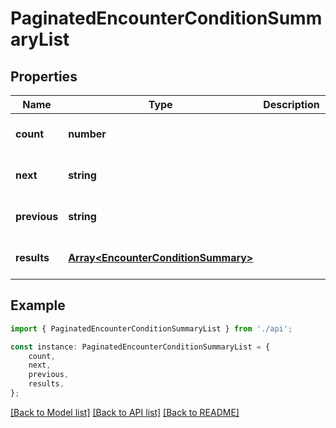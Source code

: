 # PaginatedEncounterConditionSummaryList


## Properties

Name | Type | Description | Notes
------------ | ------------- | ------------- | -------------
**count** | **number** |  | [optional] [default to undefined]
**next** | **string** |  | [optional] [default to undefined]
**previous** | **string** |  | [optional] [default to undefined]
**results** | [**Array&lt;EncounterConditionSummary&gt;**](EncounterConditionSummary.md) |  | [optional] [default to undefined]

## Example

```typescript
import { PaginatedEncounterConditionSummaryList } from './api';

const instance: PaginatedEncounterConditionSummaryList = {
    count,
    next,
    previous,
    results,
};
```

[[Back to Model list]](../README.md#documentation-for-models) [[Back to API list]](../README.md#documentation-for-api-endpoints) [[Back to README]](../README.md)
